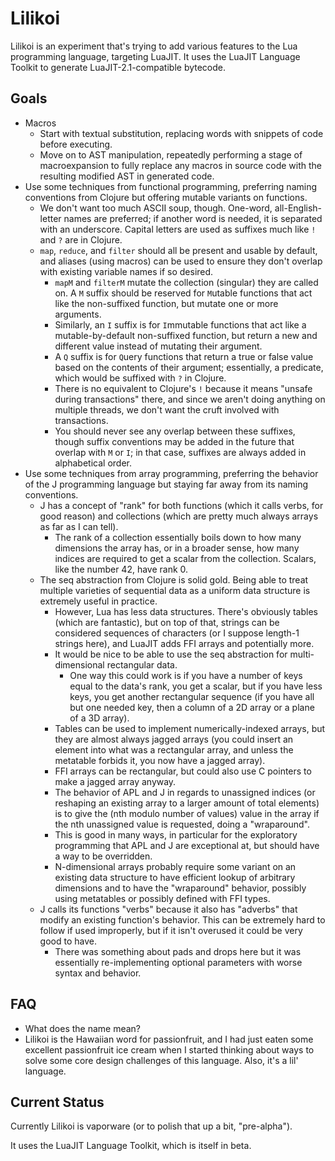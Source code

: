 Lilikoi
===

Lilikoi is an experiment that's trying to add various features to the Lua programming language, targeting LuaJIT.
It uses the LuaJIT Language Toolkit to generate LuaJIT-2.1-compatible bytecode.

Goals
---

 * Macros
   * Start with textual substitution, replacing words with snippets of code before executing.
   * Move on to AST manipulation, repeatedly performing a stage of macroexpansion to fully replace any macros in source code with the resulting modified AST in generated code.
 * Use some techniques from functional programming, preferring naming conventions from Clojure but offering mutable variants on functions.
   * We don't want too much ASCII soup, though. One-word, all-English-letter names are preferred; if another word is needed, it is separated with an underscore. Capital letters are used as suffixes much like `!` and `?` are in Clojure.
   * `map`, `reduce`, and `filter` should all be present and usable by default, and aliases (using macros) can be used to ensure they don't overlap with existing variable names if so desired.
     * `mapM` and `filterM` mutate the collection (singular) they are called on. A `M` suffix should be reserved for `M`utable functions that act like the non-suffixed function, but mutate one or more arguments.
     * Similarly, an `I` suffix is for `I`mmutable functions that act like a mutable-by-default non-suffixed function, but return a new and different value instead of mutating their argument.
     * A `Q` suffix is for `Q`uery functions that return a true or false value based on the contents of their argument; essentially, a predicate, which would be suffixed with `?` in Clojure.
     * There is no equivalent to Clojure's `!` because it means "unsafe during transactions" there, and since we aren't doing anything on multiple threads, we don't want the cruft involved with transactions.
     * You should never see any overlap between these suffixes, though suffix conventions may be added in the future that overlap with `M` or `I`; in that case, suffixes are always added in alphabetical order.
 * Use some techniques from array programming, preferring the behavior of the J programming language but staying far away from its naming conventions.
   * J has a concept of "rank" for both functions (which it calls verbs, for good reason) and collections (which are pretty much always arrays as far as I can tell).
     * The rank of a collection essentially boils down to how many dimensions the array has, or in a broader sense, how many indices are required to get a scalar from the collection. Scalars, like the number 42, have rank 0.
   * The seq abstraction from Clojure is solid gold. Being able to treat multiple varieties of sequential data as a uniform data structure is extremely useful in practice.
     * However, Lua has less data structures. There's obviously tables (which are fantastic), but on top of that, strings can be considered sequences of characters (or I suppose length-1 strings here), and LuaJIT adds FFI arrays and potentially more.
     * It would be nice to be able to use the seq abstraction for multi-dimensional rectangular data.
       * One way this could work is if you have a number of keys equal to the data's rank, you get a scalar, but if you have less keys, you get another rectangular sequence (if you have all but one needed key, then a column of a 2D array or a plane of a 3D array).
     * Tables can be used to implement numerically-indexed arrays, but they are almost always jagged arrays (you could insert an element into what was a rectangular array, and unless the metatable forbids it, you now have a jagged array).
     * FFI arrays can be rectangular, but could also use C pointers to make a jagged array anyway.
     * The behavior of APL and J in regards to unassigned indices (or reshaping an existing array to a larger amount of total elements) is to give the (nth modulo number of values) value in the array if the nth unassigned value is requested, doing a "wraparound".
     * This is good in many ways, in particular for the exploratory programming that APL and J are exceptional at, but should have a way to be overridden.
     * N-dimensional arrays probably require some variant on an existing data structure to have efficient lookup of arbitrary dimensions and to have the "wraparound" behavior, possibly using metatables or possibly defined with FFI types.
   * J calls its functions "verbs" because it also has "adverbs" that modify an existing function's behavior. This can be extremely hard to follow if used improperly, but if it isn't overused it could be very good to have.
     * There was something about pads and drops here but it was essentially re-implementing optional parameters with worse syntax and behavior.

FAQ
---

 * What does the name mean?
 * Lilikoi is the Hawaiian word for passionfruit,
   and I had just eaten some excellent passionfruit ice cream when I started
   thinking about ways to solve some core design challenges of this language.
   Also, it's a lil' language.

Current Status
---

Currently Lilikoi is vaporware (or to polish that up a bit, "pre-alpha").

It uses the LuaJIT Language Toolkit, which is itself in beta.
